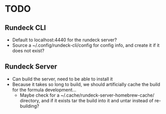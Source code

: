 # TODO

## Rundeck CLI

* Default to localhost:4440 for the rundeck server?
* Source a ~/.config/rundeck-cli/config for config info, and create it if it does not exist?

## Rundeck Server

* Can build the server, need to be able to install it
* Because it takes so long to build, we should artificially cache the build for the formula development...
    - Maybe check for a ~/.cache/rundeck-server-homebrew-cache/ directory, and if it exists tar the build into it and untar instead of re-building?

